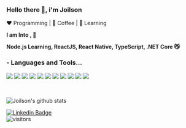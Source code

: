 ### Hello there 🖖, i'm Joilson

❤️ Programming | 🖤 Coffee | 💙 Learning

**I am Into , 🙏**

**Node.js Learning, ReactJS, React Native, TypeScript, .NET Core 😼**
<br />

### - Languages and Tools...

![](https://img.shields.io/badge/ReactJS-informational?style=flat&logo=React&logoColor=white&color=61DAFB)
![](https://img.shields.io/badge/Node.js-informational?style=flat&logo=Node.js&logoColor=white&color=339933)
![](https://img.shields.io/badge/Nodemon-informational?style=flat&logo=Nodemon&logoColor=white&color=76D04B)
![](https://img.shields.io/badge/PostgreSQL-informational?style=flat&logo=PostgreSQL&logoColor=white&color=336791)
![](https://img.shields.io/badge/MySQL-informational?style=flat&logo=MySQL&logoColor=white&color=4479A1)
![](https://img.shields.io/badge/Docker-informational?style=flat&logo=Docker&logoColor=white&color=2496ED)
![](https://img.shields.io/badge/Gitpod-informational?style=flat&logo=Gitpod&logoColor=white&color=1AA6E4)
![](https://img.shields.io/badge/Git-informational?style=flat&logo=Git&logoColor=white&color=F05032)
![](https://img.shields.io/badge/GitHub-informational?style=flat&logo=GitHub&logoColor=white&color=181717)
![](https://img.shields.io/badge/DigitalOcean-informational?style=flat&logo=DigitalOcean&logoColor=white&color=0080FF)
![](https://img.shields.io/badge/Vultr-informational?style=flat&logo=Vultr&logoColor=white&color=007BFC)

<!-- ![](https://img.shields.io/badge/Visual Studio Codeinformational?style=flat&logo='Visual Studio Code'&logoColor=white&color=007ACC)
![](https://img.shields.io/badge/Visual Studio-informational?style=flat&logo=Visual Studio&logoColor=white&color=5C2D91)
![](https://img.shields.io/badge/C#-informational?style=flat&logo=C Sharp&logoColor=white&color=239120) -->

<br />

![Joilson's github stats](https://github-readme-stats.vercel.app/api?username=joilsonLeal&show_icons=true)


[![Linkedin Badge](https://img.shields.io/badge/-LinkedIn-blue?style=flat-square&logo=Linkedin&logoColor=white&link=https://www.linkedin.com/in/joilsonleal/)](https://www.linkedin.com/in/joilsonleal/)
<br />
 ![visitors](https://visitor-badge.laobi.icu/badge?page_id=joilsonLeal.joilsonLeal)
 
 <!-- Resources -->
<!-- Icons: https://simpleicons.org/ -->
<!-- GitHub Stats: https://github.com/anuraghazra/github-readme-stats -->
<!-- Emojis: https://emojipedia.org/emoji/ -->
<!-- HTML Emojis: https://www.fileformat.info/index.htm -->
<!-- Shields: https://shields.io/ -->
<!-- Awesome GitHub Profile README: https://github.com/abhisheknaiidu/awesome-github-profile-readme -->
